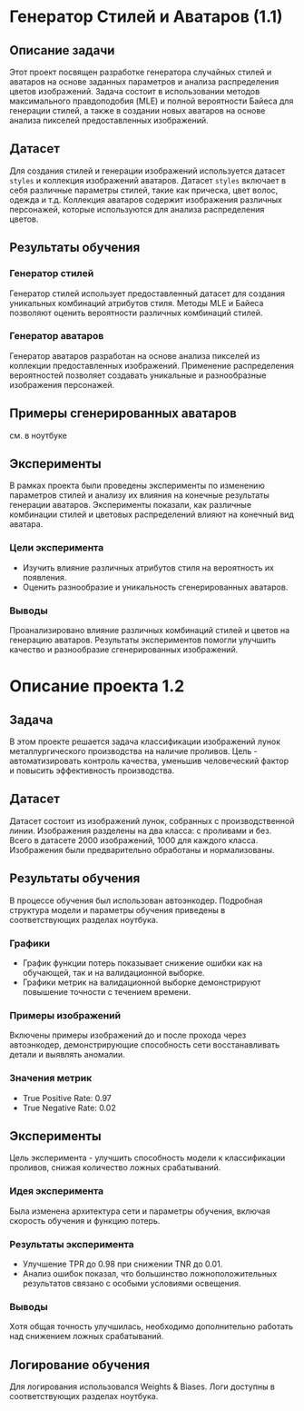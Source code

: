 # Генератор Стилей и Аватаров (1.1)

## Описание задачи
Этот проект посвящен разработке генератора случайных стилей и аватаров на основе заданных параметров и анализа распределения цветов изображений. Задача состоит в использовании методов максимального правдоподобия (MLE) и полной вероятности Байеса для генерации стилей, а также в создании новых аватаров на основе анализа пикселей предоставленных изображений.

## Датасет
Для создания стилей и генерации изображений используется датасет `styles` и коллекция изображений аватаров. Датасет `styles` включает в себя различные параметры стилей, такие как прическа, цвет волос, одежда и т.д. Коллекция аватаров содержит изображения различных персонажей, которые используются для анализа распределения цветов.

## Результаты обучения

### Генератор стилей
Генератор стилей использует предоставленный датасет для создания уникальных комбинаций атрибутов стиля. Методы MLE и Байеса позволяют оценить вероятности различных комбинаций стилей.

### Генератор аватаров
Генератор аватаров разработан на основе анализа пикселей из коллекции предоставленных изображений. Применение распределения вероятностей позволяет создавать уникальные и разнообразные изображения персонажей.

## Примеры сгенерированных аватаров
см. в ноутбуке

## Эксперименты
В рамках проекта были проведены эксперименты по изменению параметров стилей и анализу их влияния на конечные результаты генерации аватаров. Эксперименты показали, как различные комбинации стилей и цветовых распределений влияют на конечный вид аватара.

### Цели эксперимента
- Изучить влияние различных атрибутов стиля на вероятность их появления.
- Оценить разнообразие и уникальность сгенерированных аватаров.

### Выводы
Проанализировано влияние различных комбинаций стилей и цветов на генерацию аватаров. Результаты экспериментов помогли улучшить качество и разнообразие сгенерированных изображений.




# Описание проекта 1.2

## Задача
В этом проекте решается задача классификации изображений лунок металлургического производства на наличие проливов. Цель - автоматизировать контроль качества, уменьшив человеческий фактор и повысить эффективность производства.

## Датасет
Датасет состоит из изображений лунок, собранных с производственной линии. Изображения разделены на два класса: с проливами и без. Всего в датасете 2000 изображений, 1000 для каждого класса. Изображения были предварительно обработаны и нормализованы.

## Результаты обучения
В процессе обучения был использован автоэнкодер. Подробная структура модели и параметры обучения приведены в соответствующих разделах ноутбука.

### Графики
- График функции потерь показывает снижение ошибки как на обучающей, так и на валидационной выборке.
- Графики метрик на валидационной выборке демонстрируют повышение точности с течением времени.

### Примеры изображений
Включены примеры изображений до и после прохода через автоэнкодер, демонстрирующие способность сети восстанавливать детали и выявлять аномалии.

### Значения метрик
- True Positive Rate: 0.97
- True Negative Rate: 0.02

## Эксперименты
Цель эксперимента - улучшить способность модели к классификации проливов, снижая количество ложных срабатываний.

### Идея эксперимента
Была изменена архитектура сети и параметры обучения, включая скорость обучения и функцию потерь.

### Результаты эксперимента
- Улучшение TPR до 0.98 при снижении TNR до 0.01.
- Анализ ошибок показал, что большинство ложноположительных результатов связано с особыми условиями освещения.

### Выводы
Хотя общая точность улучшилась, необходимо дополнительно работать над снижением ложных срабатываний.

## Логирование обучения
Для логирования использовался Weights & Biases. Логи доступны в соответствующих разделах ноутбука.

